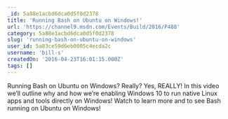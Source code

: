 ```yaml
---
_id: 5a88e1acbd6dca0d5f0d2378
title: 'Running Bash on Ubuntu on Windows!'
url: 'https://channel9.msdn.com/Events/Build/2016/P488'
category: 5a88e1acbd6dca0d5f0d2378
slug: 'running-bash-on-ubuntu-on-windows'
user_id: 5a83ce59d6eb0005c4ecda2c
username: 'bill-s'
createdOn: '2016-04-23T16:01:15.000Z'
tags: []
---
```


Running Bash on Ubuntu on Windows? Really? Yes, REALLY! In this video we’ll outline why and how we’re enabling Windows 10 to run native Linux apps and tools directly on Windows! Watch to learn more and to see Bash running on Ubuntu on Windows!
